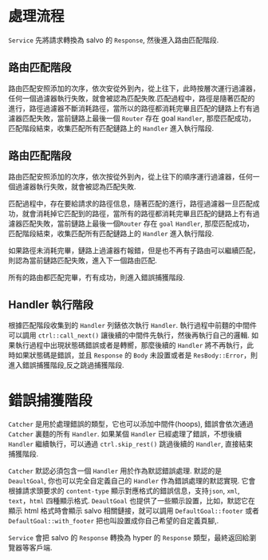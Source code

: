# 處理流程

`Service` 先將請求轉換為 salvo 的 `Response`, 然後進入路由匹配階段. 

## 路由匹配階段
路由匹配安照添加的次序，依次安從外到內，從上往下，此時按層次運行過濾器，任何一個過濾器執行失敗，就會被認為匹配失敗.匹配過程中，路徑是隨著匹配的進行，路徑過濾器不斷消耗路徑，當所以的路徑都消耗完畢且匹配的鏈路上冇有過濾器匹配失敗，當前鏈路上最後一個 `Router` 存在 goal `Handler`, 那麼匹配成功，匹配階段結束，收集匹配所有匹配鏈路上的 `Handler` 進入執行階段.

## 路由匹配階段

路由匹配安照添加的次序，依次按從外到內，從上往下的順序運行過濾器，任何一個過濾器執行失敗，就會被認為匹配失敗.

匹配過程中，存在要給請求的路徑信息，隨著匹配的進行，路徑過濾器一旦匹配成功，就會消耗掉它匹配到的路徑，當所有的路徑都消耗完畢且匹配的鏈路上冇有過濾器匹配失敗，當前鏈路上最後一個`Router` 存在 `goal` `Handler`, 那麼匹配成功，匹配階段結束，收集匹配所有匹配鏈路上的 `Handler` 進入執行階段.

如果路徑未消耗完畢，鏈路上過濾器冇報錯，但是也不再有子路由可以繼續匹配，則認為當前鏈路匹配失敗，進入下一個路由匹配.

所有的路由都匹配完畢，冇有成功，則進入錯誤捕獲階段.

## Handler 執行階段

根據匹配階段收集到的 `Handler` 列錶依次執行 `Handler`. 執行過程中前麵的中間件可以調用 `ctrl::call_next()` 讓後續的中間件先執行，然後再執行自己的邏輯. 如果執行過程中出現狀態碼錯誤或者是轉嚮，那麼後續的 `Handler` 將不再執行，此時如果狀態碼是錯誤，並且 `Response` 的 `Body` 未設置或者是 `ResBody::Error`，則進入錯誤捕獲階段,反之跳過捕獲階段.

# 錯誤捕獲階段

`Catcher` 是用於處理錯誤的類型，它也可以添加中間件(hoops), 錯誤會依次通過 `Catcher` 裏麵的所有 `Handler`. 如果某個 `Handler` 已經處理了錯誤，不想後續 `Handler` 繼續執行，可以通過 `ctrl.skip_rest()` 跳過後續的 `Handler`, 直接結束捕獲階段.

`Catcher` 默認必須包含一個 `Handler` 用於作為默認錯誤處理. 默認的是 `DeaultGoal`, 你也可以完全自定義自己的 `Handler` 作為錯誤處理的默認實現. 它會根據請求頭要求的 `content-type` 顯示對應格式的錯誤信息，支持`json`, `xml`, `text`，`html` 四種顯示格式. `DeaultGoal` 也提供了一些顯示設置，比如，默認它在顯示 html 格式時會顯示 salvo 相關鏈接，就可以調用 `DefaultGoal::footer` 或者 `DefaultGoal::with_footer` 把也叫設置成你自己希望的自定義頁腳,.

`Service` 會把 salvo 的 `Response` 轉換為 hyper 的 `Response` 類型，最終返回給瀏覽器等客戶端.

